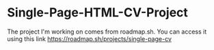 # Single-Page-HTML-CV-Project
The project I'm working on comes from roadmap.sh. You can access it using this link https://roadmap.sh/projects/single-page-cv
